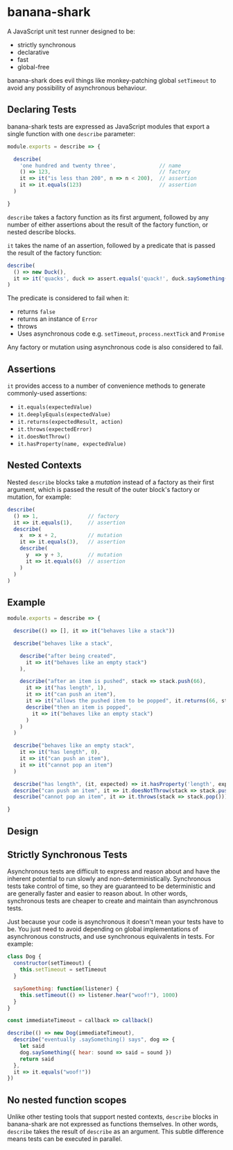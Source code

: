 # banana-shark

A JavaScript unit test runner designed to be:

* strictly synchronous
* declarative
* fast
* global-free

banana-shark does evil things like monkey-patching global `setTimeout` to avoid
any possibility of asynchronous behaviour.

## Declaring Tests

banana-shark tests are expressed as JavaScript modules that export a single
function with one `describe` parameter:

```js
module.exports = describe => {

  describe(
    'one hundred and twenty three',              // name
    () => 123,                                   // factory
    it => it("is less than 200", n => n < 200),  // assertion
    it => it.equals(123)                         // assertion
  )

}
```

`describe` takes a factory function as its first argument, followed by any
number of either assertions about the result of the factory function, or nested
describe blocks.

`it` takes the name of an assertion, followed by a predicate that is passed
the result of the factory function:

```js
describe(
  () => new Duck(),
  it => it('quacks', duck => assert.equals('quack!', duck.saySomething()))
)
```

The predicate is considered to fail when it:

* returns `false`
* returns an instance of `Error`
* throws
* Uses asynchronous code e.g. `setTimeout`, `process.nextTick` and `Promise`

Any factory or mutation using asynchronous code is also considered to fail.

## Assertions

`it` provides access to a number of convenience methods to generate
commonly-used assertions:

* `it.equals(expectedValue)`
* `it.deeplyEquals(expectedValue)`
* `it.returns(expectedResult, action)`
* `it.throws(expectedError)`
* `it.doesNotThrow()`
* `it.hasProperty(name, expectedValue)`

## Nested Contexts

Nested `describe` blocks take a _mutation_ instead of a factory as their first
argument, which is passed the result of the outer block's factory or mutation,
for example:

```js
describe(
  () => 1,                // factory
  it => it.equals(1),     // assertion
  describe(
    x  => x + 2,          // mutation
    it => it.equals(3),   // assertion
    describe(
      y  => y + 3,        // mutation
      it => it.equals(6)  // assertion
    )
  )
)
```

## Example

```js
module.exports = describe => {

  describe(() => [], it => it("behaves like a stack"))

  describe("behaves like a stack",

    describe("after being created",
      it => it("behaves like an empty stack")
    ),

    describe("after an item is pushed", stack => stack.push(66),
      it => it("has length", 1),
      it => it("can push an item"),
      it => it("allows the pushed item to be popped", it.returns(66, stack => stack.pop())),
      describe("then an item is popped",
        it => it("behaves like an empty stack")
      )
    )
  )

  describe("behaves like an empty stack",
    it => it("has length", 0),
    it => it("can push an item"),
    it => it("cannot pop an item")
  )

  describe("has length", (it, expected) => it.hasProperty('length', expected))
  describe("can push an item", it => it.doesNotThrow(stack => stack.push(42)))
  describe("cannot pop an item", it => it.throws(stack => stack.pop()))

}
```

## Design

## Strictly Synchronous Tests

Asynchronous tests are difficult to express and reason about and have the
inherent potential to run slowly and non-deterministically. Synchronous tests
take control of time, so they are guaranteed to be deterministic and are
generally faster and easier to reason about. In other words, synchronous tests
are cheaper to create and maintain than asynchronous tests.

Just because your code is asynchronous it doesn't mean your tests have to be.
You just need to avoid depending on global implementations of asynchronous
constructs, and use synchronous equivalents in tests. For example:

```js
class Dog {
  constructor(setTimeout) {
    this.setTimeout = setTimeout
  }

  saySomething: function(listener) {
    this.setTimeout(() => listener.hear("woof!"), 1000)
  }
}

const immediateTimeout = callback => callback()

describe(() => new Dog(immediateTimeout),  
  describe("eventually .saySomething() says", dog => {
    let said
    dog.saySomething({ hear: sound => said = sound })
    return said
  },
  it => it.equals("woof!"))
})
```

## No nested function scopes

Unlike other testing tools that support nested contexts, `describe` blocks in
banana-shark are not expressed as functions themselves. In other words,
`describe` takes the result of `describe` as an argument. This subtle
difference means tests can be executed in parallel.
